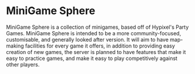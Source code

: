 # MiniGame Sphere
MiniGame Sphere is a collection of minigames,
based off of Hypixel's Party Games.
MiniGame Sphere is intended to be a more community-focused,
customisable, and generally looked after version.
It will aim to have map-making facilities for every game it offers,
in addition to providing easy creation of new games,
the server is planned to have features that make it easy to practice games,
and make it easy to play competitively against other players.
